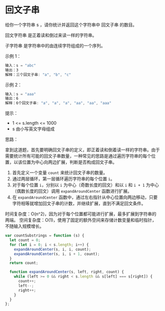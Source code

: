 # 回文子串

给你一个字符串 s ，请你统计并返回这个字符串中 回文子串 的数目。

回文字符串 是正着读和倒过来读一样的字符串。

子字符串 是字符串中的由连续字符组成的一个序列。

示例 1：

```js
输入：s = "abc"
输出：3
解释：三个回文子串: "a", "b", "c"
```

示例 2：

```js
输入：s = "aaa"
输出：6
解释：6个回文子串: "a", "a", "a", "aa", "aa", "aaa"
```

提示：

- 1 <= s.length <= 1000
- s 由小写英文字母组成

思路：

拿到这道题，首先要明确回文子串的定义，即正着读和倒着读一样的字符串。由于需要统计所有可能的回文子串数量，一种常见的思路是通过遍历字符串的每个位置，以该位置为中心向两边扩展，判断是否构成回文子串。

1. 首先定义一个变量 `count` 来统计回文子串的数量。
2. 通过两层循环，第一层循环遍历字符串的每个位置 `i`。
3. 对于每个位置 `i`，分别以 `i` 为中心（奇数长度的回文）和以 `i` 和 `i + 1` 为中心（偶数长度的回文）调用 `expandAroundCenter` 函数进行扩展。
4. 在 `expandAroundCenter` 函数中，通过左右指针从中心位置向两边移动，只要字符相等就增加回文子串的计数，并继续扩展，直到不满足回文条件。

时间复杂度：O(n^2)，因为对于每个位置都可能进行扩展，最多扩展到字符串的两端。
空间复杂度：O(1)，使用了固定的额外空间来存储计数变量和临时指针，不随输入规模增长。

```javascript
var countSubstrings = function (s) {
  let count = 0;
  for (let i = 0; i < s.length; i++) {
    expandAroundCenter(s, i, i, count);
    expandAroundCenter(s, i, i + 1, count);
  }
  return count;

  function expandAroundCenter(s, left, right, count) {
    while (left >= 0 && right < s.length && s[left] === s[right]) {
      count++;
      left--;
      right++;
    }
  }
};
```
